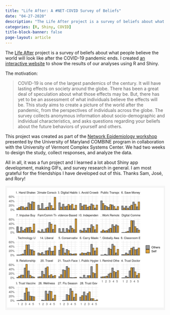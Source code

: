 ```yaml
---
title: "Life After: A #NET-COVID Survey of Beliefs"
date: "04-27-2020"
description: "The Life After project is a survey of beliefs about what people believe the world will look like after the COVID-19 pandemic ends."
categories: [R, Shiny, COVID]
title-block-banner: false
page-layout: article
---
```


The [Life After](https://sites.google.com/view/life-after-covid19/english) project is a survey of beliefs about what people believe the world will look like after the COVID-19 pandemic ends. I created [an interactive website](https://phil-nguyen.shinyapps.io/life-after/) to show the results of our analyses using R and Shiny.

The motivation:

> COVID-19 is one of the largest pandemics of the century. It will have lasting effects on society around the globe. There has been a great deal of speculation about what those effects may be. But, there has yet to be an assessment of what individuals believe the effects will be. This study aims to create a picture of the world after the pandemic, from the perspectives of individuals across the globe. The survey collects anonymous information about socio-demographic and individual characteristics, and asks questions regarding your beliefs about the future behaviors of yourself and others.

This project was created as part of the [Network Epidemiology workshop](http://www.combine.umd.edu/network-epidemiology/) presented by the University of Maryland COMBINE program in collaboration with the University of Vermont Complex Systems Center. We had two weeks to design the study, collect responses, and analyze the data.

All in all, it was a fun project and I learned a lot about Shiny app development, making GIFs, and survey research in general. I am most grateful for the friendships I have developed out of this. Thanks Sam, José, and Rory!

![](life-after.png)
